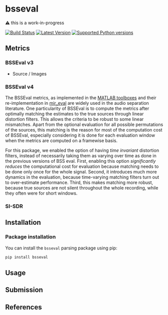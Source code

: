 # bsseval

:warning: this is a work-in-progress

[![Build Status](https://travis-ci.org/sigsep/bsseval.svg?branch=master)](https://travis-ci.org/sigsep/bsseval)
[![Latest Version](https://img.shields.io/pypi/v/bsseval.svg)](https://pypi.python.org/pypi/bsseval)
[![Supported Python versions](https://img.shields.io/pypi/pyversions/bsseval.svg)](https://pypi.python.org/pypi/bsseval)

## Metrics

### BSSEval v3

* Source / Images

### BSSEval v4

The BSSEval metrics, as implemented in the [MATLAB toolboxes](http://bass-db.gforge.inria.fr/bss_eval/) and their re-implementation in [mir_eval](http://craffel.github.io/mir_eval/#module-mir_eval.separation) are widely used in the audio separation literature. One particularity of BSSEval is to compute the metrics after optimally matching the estimates to the true sources through linear distortion filters. This allows the criteria to be robust to some linear mismatches. Apart from the optional evaluation for all possible permutations of the sources, this matching is the reason for most of the computation cost of BSSEval, especially considering it is done for each evaluation window when the metrics are computed on a framewise basis.

For this package, we enabled the option of having _time invariant_ distortion filters, instead of necessarily taking them as varying over time as done in the previous versions of BSS eval. First, enabling this option _significantly reduces_ the computational cost for evaluation because matching needs to be done only once for the whole signal. Second, it introduces much more dynamics in the evaluation, because time-varying matching filters turn out to over-estimate performance. Third, this makes matching more robust, because true sources are not silent throughout the whole recording, while they often were for short windows.

### SI-SDR

## Installation

### Package installation

You can install the `bsseval` parsing package using pip:

```bash
pip install bsseval
```

## Usage

## Submission

## References

